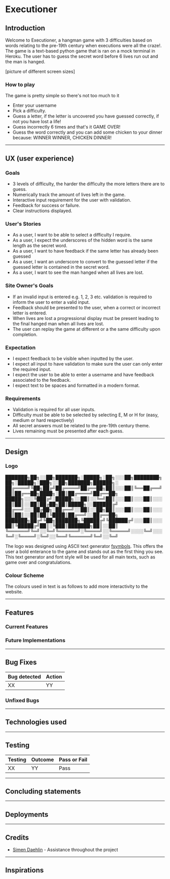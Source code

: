 # Executioner

## Introduction

Welcome to Executioner, a hangman game with 3 difficulties based on words relating to the pre-19th century when executions were all the craze!. The game is a text-based python game that is ran on a mock terminal in Heroku. The user has to guess the secret word before 6 lives run out and the man is hanged. 

[picture of different screen sizes]

### How to play
The game is pretty simple so there's not too much to it
* Enter your username
* Pick a difficulty.
* Guess a letter, if the letter is uncovered you have guessed correctly, if not you have lost a life!
* Guess incorrectly 6 times and that's it GAME OVER!
* Guess the word correctly and you can add some chicken to your dinner because: WINNER WINNER, CHICKEN DINNER!

---

## UX (user experience)

### Goals
* 3 levels of difficulty, the harder the difficulty the more letters there are to guess. 
* Numerically track the amount of lives left in the game.
* Interactive input requirement for the user with validation.
* Feedback for success or failure.
* Clear instructions displayed.

### User's Stories
* As a user, I want to be able to select a difficulty I require. 
* As a user, I expect the underscores of the hidden word is the same length as the secret word. 
* As a user, I want to have feedback if the same letter has already been guessed
* As a user, I want an underscore to convert to the guessed letter if the guessed letter is contained in the secret word. 
* As a user, I want to see the man hanged when all lives are lost. 

### Site Owner's Goals
* If an invalid input is entered e.g. 1, 2, 3 etc. validation is required to inform the user to enter a valid input. 
* Feedback should be presented to the user, when a correct or incorrect letter is entered. 
* When lives are lost a progressional display must be present leading to the final hanged man when all lives are lost.
* The user can replay the game at different or a the same difficulty upon completion. 

### Expectation
* I expect feedback to be visible when inputted by the user.
* I expect all input to have validation to make sure the user can only enter the required input. 
* I expect the user to be able to enter a username and have feedback associated to the feedback. 
* I expect text to be spaces and formatted in a modern format. 

### Requirements
* Validation is required for all user inputs.
* Difficulty must be able to be selected by selecting E, M or H for (easy, medium or hard respectively)
* All secret answers must be related to the pre-19th century theme. 
* Lives remaining must be presented after each guess.

---
## Design

### Logo

███████╗██╗░░██╗███████╗░█████╗░██╗░░░██╗████████╗██╗░█████╗░███╗░░██╗███████╗██████╗░
██╔════╝╚██╗██╔╝██╔════╝██╔══██╗██║░░░██║╚══██╔══╝██║██╔══██╗████╗░██║██╔════╝██╔══██╗
█████╗░░░╚███╔╝░█████╗░░██║░░╚═╝██║░░░██║░░░██║░░░██║██║░░██║██╔██╗██║█████╗░░██████╔╝
██╔══╝░░░██╔██╗░██╔══╝░░██║░░██╗██║░░░██║░░░██║░░░██║██║░░██║██║╚████║██╔══╝░░██╔══██╗
███████╗██╔╝╚██╗███████╗╚█████╔╝╚██████╔╝░░░██║░░░██║╚█████╔╝██║░╚███║███████╗██║░░██║
╚══════╝╚═╝░░╚═╝╚══════╝░╚════╝░░╚═════╝░░░░╚═╝░░░╚═╝░╚════╝░╚═╝░░╚══╝╚══════╝╚═╝░░╚═╝

The logo was designed using ASCII text generator [fsymbols](https://fsymbols.com/generators/carty/ "fsymbols"). This offers the user a bold enterance to the game and stands out as the first thing you see. This text generator and font style will be used for all main texts, such as game over and congratulations. 

### Colour Scheme

The colours used in text is as follows to add more interactivity to the website. 

---

## Features

### Current Features

### Future Implementations

---

## Bug Fixes

| Bug detected | Action |
|--|--|
|XX|YY|

### Unfixed Bugs

---

## Technologies used

---

## Testing
| Testing |Outcome | Pass or Fail |
|--|--|--|
|XX|YY|Pass|

---

## Concluding statements

---

## Deployments

---

## Credits
* [Simen Daehlin](https://www.linkedin.com/in/simendaehlin/ "Simen Daehlin") - Assistance throughout the project

---

## Inspirations